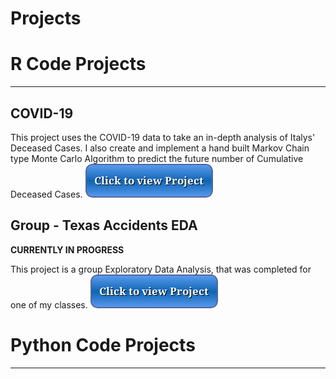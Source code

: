 # Projects


# R Code Projects
------------------------------

## COVID-19
This project uses the COVID-19 data to take an in-depth analysis of Italys' Deceased Cases. I also create and implement a hand built Markov Chain type Monte Carlo Algorithm to predict the future number of Cumulative Deceased Cases.
[![button](button2.png)](covid.html)

## Group - Texas Accidents EDA
**CURRENTLY IN PROGRESS**

This project is a group Exploratory Data Analysis, that was completed for one of my classes.
[![button](button2.png)](accidents.html) 

# Python Code Projects
--------------------------------


